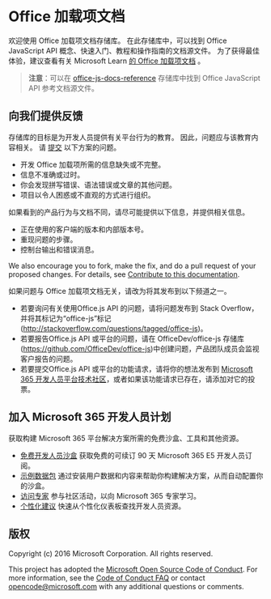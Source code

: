 # <a name="office-add-ins-documentation"></a>Office 加载项文档

欢迎使用 Office 加载项文档存储库。 在此存储库中，可以找到 Office JavaScript API 概念、快速入门、教程和操作指南的文档源文件。 为了获得最佳体验，建议查看有关 Microsoft Learn [的 Office 加载项文档](https://learn.microsoft.com/office/dev/add-ins) 。

> **注意**：可以在 [office-js-docs-reference](https://github.com/OfficeDev/office-js-docs-reference) 存储库中找到 Office JavaScript API 参考文档源文件。

## <a name="give-us-your-feedback"></a>向我们提供反馈

存储库的目标是为开发人员提供有关平台行为的教育。 因此，问题应与该教育内容相关。 请 [提交](https://github.com/OfficeDev/office-js-docs-pr/issues) 以下方案的问题。

- 开发 Office 加载项所需的信息缺失或不完整。
- 信息不准确或过时。
- 你会发现拼写错误、语法错误或文章的其他问题。
- 项目以令人困惑或不直观的方式进行组织。

如果看到的产品行为与文档不同，请尽可能提供以下信息，并提供相关信息。

- 正在使用的客户端的版本和内部版本号。
- 重现问题的步骤。
- 控制台输出和错误消息。

We also encourage you to fork, make the fix, and do a pull request of your proposed changes. For details, see [Contribute to this documentation](Contributing.md).

如果问题与 Office 加载项文档无关，请改为将其发布到以下频道之一。

- 若要询问有关使用Office.js API 的问题，请将问题发布到 Stack Overflow，并将其标记为“office-js”标记 (http://stackoverflow.com/questions/tagged/office-js)。
- 若要报告Office.js API 或平台的问题，请在 OfficeDev/office-js 存储库 (https://github.com/OfficeDev/office-js)中创建问题，产品团队成员会监视客户报告的问题。
- 若要提交Office.js API 或平台的功能请求，请将你的想法发布到 [Microsoft 365 开发人员平台技术社区](https://techcommunity.microsoft.com/t5/microsoft-365-developer-platform/idb-p/Microsoft365DeveloperPlatform)，或者如果该功能请求已存在，请添加对它的投票。

## <a name="join-the-microsoft-365-developer-program"></a>加入 Microsoft 365 开发人员计划

获取构建 Microsoft 365 平台解决方案所需的免费沙盒、工具和其他资源。

- [免费开发人员沙盒](https://developer.microsoft.com/microsoft-365/dev-program#Subscription) 获取免费的可续订 90 天 Microsoft 365 E5 开发人员订阅。
- [示例数据包](https://developer.microsoft.com/microsoft-365/dev-program#Sample) 通过安装用户数据和内容来帮助你构建解决方案，从而自动配置你的沙盒。
- [访问专家](https://developer.microsoft.com/microsoft-365/dev-program#Experts) 参与社区活动，以向 Microsoft 365 专家学习。
- [个性化建议](https://developer.microsoft.com/microsoft-365/dev-program#Recommendations) 快速从个性化仪表板查找开发人员资源。


## <a name="copyright"></a>版权

Copyright (c) 2016 Microsoft Corporation. All rights reserved.


This project has adopted the [Microsoft Open Source Code of Conduct](https://opensource.microsoft.com/codeofconduct/). For more information, see the [Code of Conduct FAQ](https://opensource.microsoft.com/codeofconduct/faq/) or contact [opencode@microsoft.com](mailto:opencode@microsoft.com) with any additional questions or comments.

